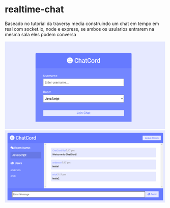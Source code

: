 # realtime-chat

Baseado no tutorial da traversy media construindo um chat em tempo em real com socket.io, node e express, se ambos os usularios entrarem na mesma sala eles podem conversa

<img src="1.png"/>
<img src="2.png"/>
